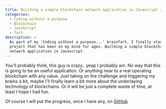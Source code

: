 ```yaml
---
title: Building a simple blockchain network application in Javascript / NodeJS
categories:
  - Coding without a purpose
  - Blockchain
  - JavaScript
  - Tech
description: >-
  As part of my 'Coding without a purpose...' brainfart, I finally started a
  project that has been on my mind for ages. Building a simple blockchain
  network application in Javascript.
---
```


You'll probably think, this guy is crazy.. yeap I probably am. No way that this is going to be an useful application. Or anything near to a real operating blockchain with any value. Just taking on the challenge and triggering my brains a bit, maybe I'll finally learn a bit more about the underlaying technology of blockchains. Or it will be just a complete waste of time, at least I hope I had fun.

Of course I will put the progress, once I have any, on [GitHub](https://github.com/jeroenvanwissen/blockchain-js "GitHub")
